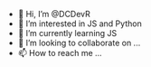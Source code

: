 - 👋 Hi, I’m @DCDevR
- 👀 I’m interested in JS and Python 
- 🌱 I’m currently learning JS
- 💞️ I’m looking to collaborate on ...
- 📫 How to reach me ...

<!--
DCDevR/DCDevR is a ✨ special ✨ repository because its `README.md` (this file) appears on your GitHub profile.
You can click the Preview link to take a look at your changes.
--->
